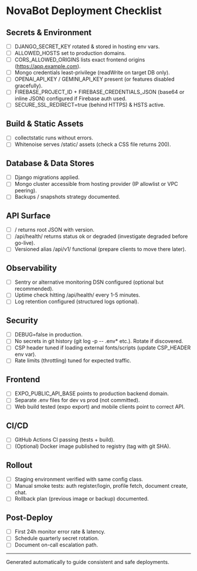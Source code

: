 # NovaBot Deployment Checklist

## Secrets & Environment
- [ ] DJANGO_SECRET_KEY rotated & stored in hosting env vars.
- [ ] ALLOWED_HOSTS set to production domains.
- [ ] CORS_ALLOWED_ORIGINS lists exact frontend origins (https://app.example.com).
- [ ] Mongo credentials least-privilege (readWrite on target DB only).
- [ ] OPENAI_API_KEY / GEMINI_API_KEY present (or features disabled gracefully).
- [ ] FIREBASE_PROJECT_ID + FIREBASE_CREDENTIALS_JSON (base64 or inline JSON) configured if Firebase auth used.
- [ ] SECURE_SSL_REDIRECT=true (behind HTTPS) & HSTS active.

## Build & Static Assets
- [ ] collectstatic runs without errors.
- [ ] Whitenoise serves /static/ assets (check a CSS file returns 200).

## Database & Data Stores
- [ ] Django migrations applied.
- [ ] Mongo cluster accessible from hosting provider (IP allowlist or VPC peering).
- [ ] Backups / snapshots strategy documented.

## API Surface
- [ ] / returns root JSON with version.
- [ ] /api/health/ returns status ok or degraded (investigate degraded before go-live).
- [ ] Versioned alias /api/v1/ functional (prepare clients to move there later).

## Observability
- [ ] Sentry or alternative monitoring DSN configured (optional but recommended).
- [ ] Uptime check hitting /api/health/ every 1-5 minutes.
- [ ] Log retention configured (structured logs optional).

## Security
- [ ] DEBUG=false in production.
- [ ] No secrets in git history (git log -p -- .env* etc.). Rotate if discovered.
- [ ] CSP header tuned if loading external fonts/scripts (update CSP_HEADER env var).
- [ ] Rate limits (throttling) tuned for expected traffic.

## Frontend
- [ ] EXPO_PUBLIC_API_BASE points to production backend domain.
- [ ] Separate .env files for dev vs prod (not committed).
- [ ] Web build tested (expo export) and mobile clients point to correct API.

## CI/CD
- [ ] GitHub Actions CI passing (tests + build).
- [ ] (Optional) Docker image published to registry (tag with git SHA).

## Rollout
- [ ] Staging environment verified with same config class.
- [ ] Manual smoke tests: auth register/login, profile fetch, document create, chat.
- [ ] Rollback plan (previous image or backup) documented.

## Post-Deploy
- [ ] First 24h monitor error rate & latency.
- [ ] Schedule quarterly secret rotation.
- [ ] Document on-call escalation path.

---
Generated automatically to guide consistent and safe deployments.
